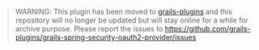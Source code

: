> WARNING: This plugin has been moved to [grails-plugins](https://github.com/grails-plugins/grails-spring-security-oauth2-provider) and this repository will no longer be updated but will stay online for a while for archive purpose. Please report the issues to https://github.com/grails-plugins/grails-spring-security-oauth2-provider/issues


